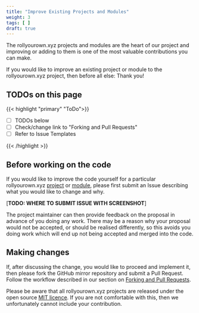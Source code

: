 ```yaml
---
title: "Improve Existing Projects and Modules"
weight: 3
tags: [ ]
draft: true
---
```


The rollyourown.xyz projects and modules are the heart of our project and improving or adding to them is one of the most valuable contributions you can make.

If you would like to improve an existing project or module to the rollyourown.xyz project, then before all else: Thank you!

<!--more-->

## TODOs on this page

{{< highlight "primary" "ToDo">}}

- [ ] TODOs below
- [ ] Check/change link to "Forking and Pull Requests"
- [ ] Refer to Issue Templates

{{< /highlight >}}

## Before working on the code

If you would like to improve the code yourself for a particular rollyourown.xyz [project](https://git.rollyourown.xyz/ryo-projects/ryo-project-template) or [module](https://git.rollyourown.xyz/ryo-projects/ryo-module-template), please first submit an Issue describing what you would like to change and why.

[**TODO: WHERE TO SUBMIT ISSUE WITH SCREENSHOT**]

The project maintainer can then provide feedback on the proposal in advance of you doing any work. There may be a reason why your proposal would not be accepted, or should be realised differently, so this avoids you doing work which will end up not being accepted and merged into the code.

## Making changes

If, after discussing the change, you would like to proceed and implement it, then please fork the GitHub mirror repository and submit a Pull Request. Follow the workflow described in our section on [Forking and Pull Requests](/collaborate/working_with_git/forking_and_pull_requests/).

Please be aware that all rollyourown.xyz projects are released under the open source [MIT licence](https://git.rollyourown.xyz/ryo-projects/general-feedback/src/branch/main/LICENSE). If you are not comfortable with this, then we unfortunately cannot include your contribution.

